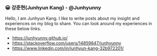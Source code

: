 ### 😀 강준현(Junhyun Kang) - @Junhyunny

Hello, I am Junhyun Kang. I like to write posts about my insight and experiences on my blog to share. You can look around my experiences in these below links.

- https://junhyunny.github.io/
- https://stackoverflow.com/users/14859847/junhyunny
- https://www.linkedin.com/in/junhyun-kang-32b972201/
